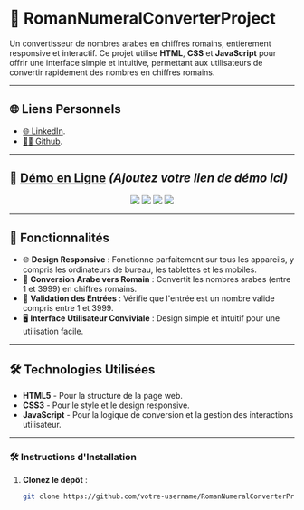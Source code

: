 # 🔢 RomanNumeralConverterProject

Un convertisseur de nombres arabes en chiffres romains, entièrement responsive et interactif. Ce projet utilise **HTML**, **CSS** et **JavaScript** pour offrir une interface simple et intuitive, permettant aux utilisateurs de convertir rapidement des nombres en chiffres romains.

---

## 🌐 Liens Personnels
- [🌐 LinkedIn](https://www.linkedin.com/in/lahcenelorf/).
- [👨‍💻 Github](https://github.com/ELORF-Lahcen).

---

## 🔗 [Démo en Ligne](#) *(Ajoutez votre lien de démo ici)*
<div align="center">
    <img src="https://img.shields.io/badge/HTML-5-orange?style=for-the-badge&logo=html5&logoColor=white" />
    <img src="https://img.shields.io/badge/CSS-3-blue?style=for-the-badge&logo=css3&logoColor=white" />
    <img src="https://img.shields.io/badge/JavaScript-yellow?style=for-the-badge&logo=javascript&logoColor=black" />
    <img src="https://img.shields.io/badge/Responsive%20Design-Mobile%20Friendly-blueviolet?style=for-the-badge&logo=responsive&logoColor=white" />
</div>

---

## 📌 Fonctionnalités

- 🌐 **Design Responsive** : Fonctionne parfaitement sur tous les appareils, y compris les ordinateurs de bureau, les tablettes et les mobiles.
- 🔢 **Conversion Arabe vers Romain** : Convertit les nombres arabes (entre 1 et 3999) en chiffres romains.
- 🚨 **Validation des Entrées** : Vérifie que l'entrée est un nombre valide compris entre 1 et 3999.
- 🖥️ **Interface Utilisateur Conviviale** : Design simple et intuitif pour une utilisation facile.

---

## 🛠️ Technologies Utilisées

- **HTML5** - Pour la structure de la page web.
- **CSS3** - Pour le style et le design responsive.
- **JavaScript** - Pour la logique de conversion et la gestion des interactions utilisateur.

---

### 🛠️ Instructions d'Installation

1. **Clonez le dépôt** :
   ```bash
   git clone https://github.com/votre-username/RomanNumeralConverterProject.git
